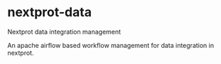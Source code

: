 # nextprot-data

Nextprot data integration management

An apache airflow based workflow management for data integration in nextprot.

